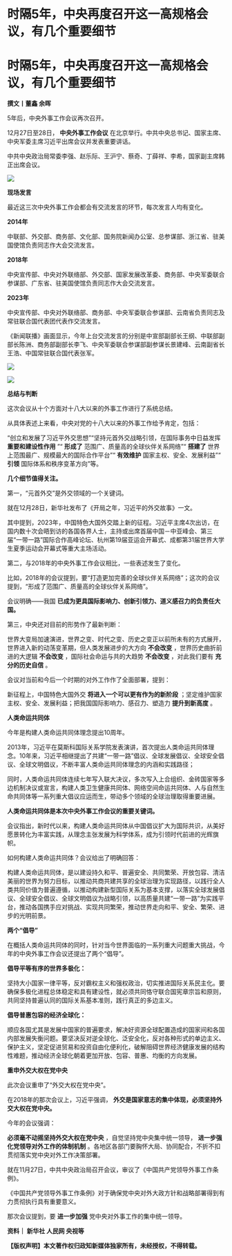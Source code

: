 # 时隔5年，中央再度召开这一高规格会议，有几个重要细节

# 时隔5年，中央再度召开这一高规格会议，有几个重要细节

**撰文丨董鑫 余晖**

5年后，中央外事工作会议再次召开。

12月27日至28日， **中央外事工作会议** 在北京举行。中共中央总书记、国家主席、中央军委主席习近平出席会议并发表重要讲话。

中共中央政治局常委李强、赵乐际、王沪宁、蔡奇、丁薛祥、李希，国家副主席韩正出席会议。

![](https://inews.gtimg.com/news_bt/O0ELbYsP-5NQnSzOGYzG5IzBcU_NVYqhQGrDYfAqmOg9sAA/1000)

**现场发言**

最近这三次中央外事工作会都会有交流发言的环节，每次发言人均有变化。

**2014年**

中联部、外交部、商务部、文化部、国务院新闻办公室、总参谋部、浙江省、驻美国使馆负责同志作大会交流发言。

**2018年**

中央宣传部、中央对外联络部、外交部、国家发展改革委、商务部、中央军委联合参谋部、广东省、驻美国使馆负责同志作大会交流发言。

**2023年**

中央宣传部、中央对外联络部、商务部、中央军委联合参谋部、云南省负责同志及常驻联合国代表团代表作交流发言。

《新闻联播》画面显示，今年上台交流发言的分别是中宣部副部长王纲、中联部副部长陈洲、商务部副部长李飞、中央军委联合参谋部副参谋长景建峰、云南副省长王浩、中国常驻联合国代表张军。

![](https://inews.gtimg.com/news_bt/O6OWeTfeTOY4vM3jaQhrbDwA_a_X490v_4ww4WckacfawAA/1000)

![](https://inews.gtimg.com/news_bt/OT72-RXthZ0sRsBTyXOV9jsk1SCHtbNolV055rLc9kQDEAA/1000)

**总结与判断**

这次会议从十个方面对十八大以来的外事工作进行了系统总结。

从具体表述上来看，中央对党的十八大以来的外事工作给予肯定，包括：

“创立和发展了习近平外交思想”“坚持元首外交战略引领，在国际事务中日益发挥 **重要和建设性作用** ”“ **形成了**
范围广、质量高的全球伙伴关系网络”“ **搭建了** 世界上范围最广、规模最大的国际合作平台”“ **有效维护** 国家主权、安全、发展利益”“
**引领** 国际体系和秩序变革方向”等。

**几个细节值得关注。**

第一，“元首外交”是外交领域的一个关键词。

就在12月28日，新华社发布了《开局之年，习近平的外交故事》一文。

其中提到，2023年，中国特色大国外交踏上新的征程。习近平主席4次出访，在国内数十次会晤到访的各国各界人士，主持或出席首届中国－中亚峰会、第三届“一带一路”国际合作高峰论坛、杭州第19届亚运会开幕式、成都第31届世界大学生夏季运动会开幕式等重大主场活动。

第二，与2018年的中央外事工作会议相比，一些表述发生了变化。

比如，2018年的会议提到，要“打造更加完善的全球伙伴关系网络”；这次的会议提到，“形成了范围广、质量高的全球伙伴关系网络”。

会议明确——我国 **已成为更具国际影响力、创新引领力、道义感召力的负责任大国。**

第三，中央还对目前的形势作了最新判断：

世界大变局加速演进，世界之变、时代之变、历史之变正以前所未有的方式展开，世界进入新的动荡变革期，但人类发展进步的大方向 **不会改变**
，世界历史曲折前进的大逻辑 **不会改变** ，国际社会命运与共的大趋势 **不会改变** ，对此我们要有 **充分的历史自信** 。

会议对当前和今后一个时期的对外工作作了全面部署，提到：

新征程上，中国特色大国外交 **将进入一个可以更有作为的新阶段** ；坚定维护国家主权、安全、发展利益；把我国国际影响力、感召力、塑造力
**提升到新高度** 。

**人类命运共同体**

今年是构建人类命运共同体理念提出10周年。

2013年，习近平在莫斯科国际关系学院发表演讲，首次提出人类命运共同体理念。10年来，习近平相继提出了共建“一带一路”倡议、全球发展倡议、全球安全倡议、全球文明倡议，不断丰富人类命运共同体理念的内涵和实践路径；

同时，人类命运共同体连续七年写入联大决议，多次写入上合组织、金砖国家等多边机制决议或宣言，构建人类卫生健康共同体、网络空间命运共同体、人与自然生命共同体等一系列重大倡议应运而生，带动多个领域的全球治理取得重要进展。

**人类命运共同体是本次中央外事工作会议的重要关键词。**

会议指出，新时代以来，构建人类命运共同体从中国倡议扩大为国际共识，从美好愿景转化为丰富实践，从理念主张发展为科学体系，成为引领时代前进的光辉旗帜。

如何构建人类命运共同体？会议给出了明确回答：

构建人类命运共同体，是以建设持久和平、普遍安全、共同繁荣、开放包容、清洁美丽的世界为努力目标，以推动共商共建共享的全球治理为实现路径，以践行全人类共同价值为普遍遵循，以推动构建新型国际关系为基本支撑，以落实全球发展倡议、全球安全倡议、全球文明倡议为战略引领，以高质量共建“一带一路”为实践平台，推动各国携手应对挑战、实现共同繁荣，推动世界走向和平、安全、繁荣、进步的光明前景。

**两个“倡导”**

在概括人类命运共同体的同时，针对当今世界面临的一系列重大问题重大挑战，今年的中央外事工作会议还提出了两个“倡导”。

**倡导平等有序的世界多极化：**

坚持大小国家一律平等，反对霸权主义和强权政治，切实推进国际关系民主化。要确保多极化进程总体稳定和具有建设性，就必须共同恪守联合国宪章宗旨和原则，共同坚持普遍认同的国际关系基本准则，践行真正的多边主义。

**倡导普惠包容的经济全球化：**

顺应各国尤其是发展中国家的普遍要求，解决好资源全球配置造成的国家间和各国内部发展失衡问题。要坚决反对逆全球化、泛安全化，反对各种形式的单边主义、保护主义，坚定促进贸易和投资自由化便利化，破解阻碍世界经济健康发展的结构性难题，推动经济全球化朝着更加开放、包容、普惠、均衡的方向发展。

**重申外交大权在党中央**

此次会议重申了“外交大权在党中央”。

在2018年的那次会议上，习近平强调， **外交是国家意志的集中体现，必须坚持外交大权在党中央。**

今年的会议强调：

**必须毫不动摇坚持外交大权在党中央** ，自觉坚持党中央集中统一领导， **进一步强化党领导对外工作的体制机制**
。各地区各部门要胸怀大局、协同配合，不折不扣贯彻落实党中央对外工作决策部署。

就在11月27日，中共中央政治局召开会议，审议了《中国共产党领导外事工作条例》。

《中国共产党领导外事工作条例》对于确保党中央对外大政方针和战略部署得到有力贯彻执行具有重要意义。

那次会议提到，要 **进一步加强** 党中央对外事工作的集中统一领导。

**资料｜ 新华社 人民网 央视等**

**【版权声明】本文著作权归政知新媒体独家所有，未经授权，不得转载。**

